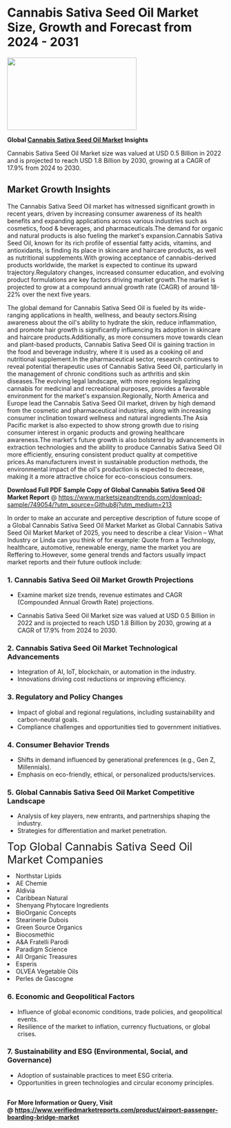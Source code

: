 <H1>Cannabis Sativa Seed Oil Market Size, Growth and Forecast from 2024 - 2031</H1><img class="aligncenter size-medium wp-image-584254" src="https://thirdeyenews.in/wp-content/uploads/2024/09/Global-Market-Research-300x168.jpeg" alt="" width="300" height="168" /><p><strong>Global&nbsp;<a href="https://www.marketsizeandtrends.com/download-sample/749054/?utm_source=Github8j?utm_medium=213">Cannabis Sativa Seed Oil Market</a> Insights</strong></p><p>Cannabis Sativa Seed Oil Market size was valued at USD 0.5 Billion in 2022 and is projected to reach USD 1.8 Billion by 2030, growing at a CAGR of 17.9% from 2024 to 2030.</p><p><h2>Market Growth Insights</h2> <p>The Cannabis Sativa Seed Oil market has witnessed significant growth in recent years, driven by increasing consumer awareness of its health benefits and expanding applications across various industries such as cosmetics, food & beverages, and pharmaceuticals.The demand for organic and natural products is also fueling the market's expansion.Cannabis Sativa Seed Oil, known for its rich profile of essential fatty acids, vitamins, and antioxidants, is finding its place in skincare and haircare products, as well as nutritional supplements.With growing acceptance of cannabis-derived products worldwide, the market is expected to continue its upward trajectory.Regulatory changes, increased consumer education, and evolving product formulations are key factors driving market growth.The market is projected to grow at a compound annual growth rate (CAGR) of around 18-22% over the next five years.</p> <p>The global demand for Cannabis Sativa Seed Oil is fueled by its wide-ranging applications in health, wellness, and beauty sectors.Rising awareness about the oil's ability to hydrate the skin, reduce inflammation, and promote hair growth is significantly influencing its adoption in skincare and haircare products.Additionally, as more consumers move towards clean and plant-based products, Cannabis Sativa Seed Oil is gaining traction in the food and beverage industry, where it is used as a cooking oil and nutritional supplement.In the pharmaceutical sector, research continues to reveal potential therapeutic uses of Cannabis Sativa Seed Oil, particularly in the management of chronic conditions such as arthritis and skin diseases.The evolving legal landscape, with more regions legalizing cannabis for medicinal and recreational purposes, provides a favorable environment for the market's expansion.Regionally, North America and Europe lead the Cannabis Sativa Seed Oil market, driven by high demand from the cosmetic and pharmaceutical industries, along with increasing consumer inclination toward wellness and natural ingredients.The Asia Pacific market is also expected to show strong growth due to rising consumer interest in organic products and growing healthcare awareness.The market's future growth is also bolstered by advancements in extraction technologies and the ability to produce Cannabis Sativa Seed Oil more efficiently, ensuring consistent product quality at competitive prices.As manufacturers invest in sustainable production methods, the environmental impact of the oil's production is expected to decrease, making it a more attractive choice for eco-conscious consumers.</p> <p><span class=""><strong>Download Full PDF Sample Copy of Global Cannabis Sativa Seed Oil Market Report</strong> @ <a href="https://www.marketsizeandtrends.com/download-sample/749054/?utm_source=Github8j?utm_medium=213" target="_blank">https://www.marketsizeandtrends.com/download-sample/749054/?utm_source=Github8j?utm_medium=213</a></span></p><p>In order to make an accurate and perceptive description of future scope of a Global&nbsp;Cannabis Sativa Seed Oil Market Market as Global&nbsp;Cannabis Sativa Seed Oil Market Market of 2025, you need to describe a clear Vision &ndash; What Industry or Linda can you think of for example: Quote from a Technology, healthcare, automotive, renewable energy, name the market you are Reffering to.However, some general trends and factors usually impact market reports and their future outlook include:</p><h3>1.&nbsp;<strong>Cannabis Sativa Seed Oil Market Growth Projections</strong></h3><ul><li>Examine market size trends, revenue estimates and CAGR (Compounded Annual Growth Rate) projections.</li><li><p>Cannabis Sativa Seed Oil Market size was valued at USD 0.5 Billion in 2022 and is projected to reach USD 1.8 Billion by 2030, growing at a CAGR of 17.9% from 2024 to 2030.</p></li></ul><h3>2.&nbsp;<strong>Cannabis Sativa Seed Oil Market Technological Advancements</strong></h3><ul><li>Integration of AI, IoT, blockchain, or automation in the industry.</li><li>Innovations driving cost reductions or improving efficiency.</li></ul><h3>3.&nbsp;<strong>Regulatory and Policy Changes</strong></h3><ul><li>Impact of global and regional regulations, including sustainability and carbon-neutral goals.</li><li>Compliance challenges and opportunities tied to government initiatives.</li></ul><h3>4.&nbsp;<strong>Consumer Behavior Trends</strong></h3><ul><li>Shifts in demand influenced by generational preferences (e.g., Gen Z, Millennials).</li><li>Emphasis on eco-friendly, ethical, or personalized products/services.</li></ul><h3>5.&nbsp;<strong>Global Cannabis Sativa Seed Oil Market Competitive Landscape</strong></h3><ul><li>Analysis of key players, new entrants, and partnerships shaping the industry.</li><li>Strategies for differentiation and market penetration.</li></ul><p data-pm-slice="1 1 []"><span style="color: inherit; font-family: inherit; font-size: 25px;">Top Global Cannabis Sativa Seed Oil Market Companies</span></p><div class="" data-test-id=""><p><li>Northstar Lipids</li><li> AE Chemie</li><li> Aldivia</li><li> Caribbean Natural</li><li> Shenyang Phytocare Ingredients</li><li> BioOrganic Concepts</li><li> Stearinerie Dubois</li><li> Green Source Organics</li><li> Biocosmethic</li><li> A&A Fratelli Parodi</li><li> Paradigm Science</li><li> All Organic Treasures</li><li> Esperis</li><li> OLVEA Vegetable Oils</li><li> Perles de Gascogne</li></p></div><h3>6.&nbsp;<strong>Economic and Geopolitical Factors</strong></h3><ul><li>Influence of global economic conditions, trade policies, and geopolitical events.</li><li>Resilience of the market to inflation, currency fluctuations, or global crises.</li></ul><h3>7.&nbsp;<strong>Sustainability and ESG (Environmental, Social, and Governance)</strong></h3><ul><li>Adoption of sustainable practices to meet ESG criteria.</li><li>Opportunities in green technologies and circular economy principles.</li></ul><h2><strong style="font-size: 14px;">For More Information or Query, Visit @&nbsp;</strong><a style="background-color: #ffffff; font-size: 14px;" href="https://www.marketsizeandtrends.com/report/cannabis-sativa-seed-oil-market/" target="_blank">https://www.verifiedmarketreports.com/product/airport-passenger-boarding-bridge-market</a></h2>